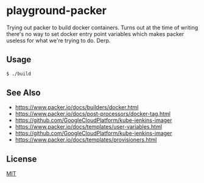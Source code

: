 # playground-packer
Trying out packer to build docker containers. Turns out at the time of writing
there's no way to set docker entry point variables which makes packer useless
for what we're trying to do. Derp.

## Usage
```sh
$ ./build
```

## See Also
- https://www.packer.io/docs/builders/docker.html
- https://www.packer.io/docs/post-processors/docker-tag.html
- https://github.com/GoogleCloudPlatform/kube-jenkins-imager
- https://www.packer.io/docs/templates/user-variables.html
- https://github.com/GoogleCloudPlatform/kube-jenkins-imager
- https://www.packer.io/docs/templates/provisioners.html

## License
[MIT](https://tldrlegal.com/license/mit-license)
